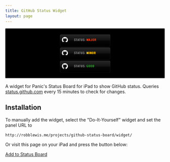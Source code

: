 ```yaml
---
title: GitHub Status Widget
layout: page
---
```


![Github Cover Photo](githubstatus.png)

A widget for Panic's Status Board for iPad to show GitHub status. Queries [status.github.com](http://status.github.com) every 15 minutes to check for changes.

## Installation

To manually add the widget, select the "Do-It-Yourself" widget and set the panel URL to

	http://robblewis.me/projects/github-status-board/widget/

Or visit this page on your iPad and press the button below:

<p class="button"><a href="panicboard://?url=http%3A%2F%2Frobblewis.me%2Fprojects%2Fgithub-status-board%2Fwidget%2F&panel=diy">Add to Status Board</a></p>
